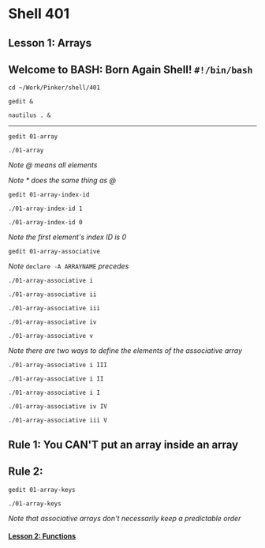 # Shell 401
## Lesson 1: Arrays
## Welcome to BASH: Born Again Shell! `#!/bin/bash`

`cd ~/Work/Pinker/shell/401`

`gedit &`

`nautilus . &`
___

`gedit 01-array`

`./01-array`

*Note @ means all elements*

*Note * does the same thing as @*

`gedit 01-array-index-id`

`./01-array-index-id 1`

`./01-array-index-id 0`

*Note the first element's index ID is 0*

`gedit 01-array-associative`

*Note* `declare -A ARRAYNAME` *precedes*

`./01-array-associative i`

`./01-array-associative ii`

`./01-array-associative iii`

`./01-array-associative iv`

`./01-array-associative v`

*Note there are two ways to define the elements of the associative array*

`./01-array-associative i III`

`./01-array-associative i II`

`./01-array-associative i I`

`./01-array-associative iv IV`

`./01-array-associative iii V`

## Rule 1: You CAN'T put an array inside an array

## Rule 2: 

`gedit 01-array-keys`

`./01-array-keys`

*Note that associative arrays don't necessarily keep a predictable order*

#### [Lesson 2: Functions](https://github.com/inkVerb/pinker/blob/master/401-shell/Lesson-02.md)
